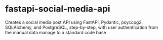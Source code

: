 # fastapi-social-media-api
Creates a social media post API using FastAPI, Pydantic, psycopg2, SQLAlchemy, and PostgreSQL, step-by-step, with user authentication from the manual data manage to a standard code base
